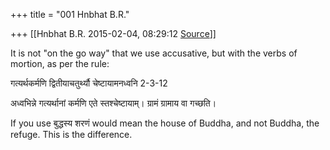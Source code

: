 +++
title = "001 Hnbhat B.R."

+++
[[Hnbhat B.R.	2015-02-04, 08:29:12 [Source](https://groups.google.com/g/samskrita/c/Lr-i7cVdt0s)]]



It is not "on the go way" that we use accusative, but with the verbs of mortion, as per the rule:

  

गत्यर्थकर्मणि द्वितीयाचतुर्थ्यौ चेष्टायामनध्वनि  2-3-12

अध्वभिन्ने गत्यर्थानां कर्मणि एते स्तश्चेष्टायाम्। ग्रामं ग्रामाय वा गच्छति।

  

If you use बुद्धस्य शरणं would mean the house of Buddha, and not Buddha, the refuge. This is the difference.

  

  

  

  

  

